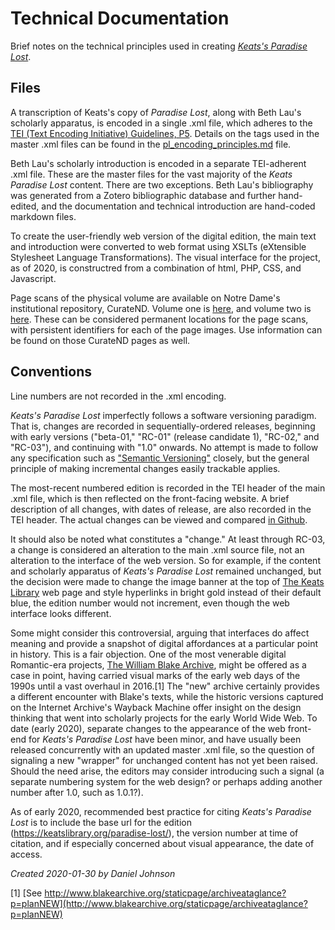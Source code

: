 # Technical Documentation

Brief notes on the technical principles used in creating *[Keats's Paradise Lost](https://keatslibrary.org/paradise-lost/)*.

## Files

A transcription of Keats's copy of *Paradise Lost*, along with Beth Lau's scholarly apparatus, is encoded in a single .xml file, which adheres to the [TEI (Text Encoding Initiative) Guidelines, P5](https://tei-c.org/guidelines/P5/). Details on the tags used in the master .xml files can be found in the [pl_encoding_principles.md](pl_encoding_principles.md) file.

Beth Lau's scholarly introduction is encoded in a separate TEI-adherent .xml file. These are the master files for the vast majority of the *Keats Paradise Lost* content. There are two exceptions. Beth Lau's bibliography was generated from a Zotero bibliographic database and further hand-edited, and the documentation and technical introduction are hand-coded markdown files. 

To create the user-friendly web version of the digital edition, the main text and introduction were converted to web format using XSLTs (eXtensible Stylesheet Language Transformations). The visual interface for the project, as of 2020, is constructred from a combination of html, PHP, CSS, and Javascript. 

Page scans of the physical volume are available on Notre Dame's institutional repository, CurateND. Volume one is [here](https://curate.nd.edu/show/7w62f764t1z), and volume two is [here](https://curate.nd.edu/show/x633dz0486k). These can be considered permanent locations for the page scans, with persistent identifiers for each of the page images. Use information can be found on those CurateND pages as well. 


## Conventions

Line numbers are not recorded in the .xml encoding.

*Keats's Paradise Lost* imperfectly follows a software versioning paradigm. That is, changes are recorded in sequentially-ordered releases, beginning with early versions ("beta-01," "RC-01" (release candidate 1), "RC-02," and "RC-03"), and continuing with "1.0" onwards. No attempt is made to follow any specification such as ["Semantic Versioning"](https://semver.org/) closely, but the general principle of making incremental changes easily trackable applies.

The most-recent numbered edition is recorded in the TEI header of the main .xml file, which is then reflected on the front-facing website. A brief description of all changes, with dates of release, are also recorded in the TEI header. The actual changes can be viewed and compared [in Github](https://github.com/scholarsgrotto/keatslibrary).

It should also be noted what constitutes a "change." At least through RC-03, a change is considered an alteration to the main .xml source file, not an alteration to the interface of the web version. So for example, if the content and scholarly apparatus of *Keats's Paradise Lost* remained unchanged, but the decision were made to change the image banner at the top of [The Keats Library](https://keatslibrary.org) web page and style hyperlinks in bright gold instead of their default blue, the edition number would not increment, even though the web interface looks different.

Some might consider this controversial, arguing that interfaces do affect meaning and provide a snapshot of digital affordances at a particular point in history. This is a fair objection. One of the most venerable digital Romantic-era projects, [The William Blake Archive](http://www.blakearchive.org/), might be offered as a case in point, having carried visual marks of the early web days of the 1990s until a vast overhaul in 2016.[1] The "new" archive certainly provides a different encounter with Blake's texts, while the historic versions captured on the Internet Archive's Wayback Machine offer insight on the design thinking that went into scholarly projects for the early World Wide Web. To date (early 2020), separate changes to the appearance of the web front-end for *Keats's Paradise Lost* have been minor, and have usually been released concurrently with an updated master .xml file, so the question of signaling a new "wrapper" for unchanged content has not yet been raised. Should the need arise, the editors may consider introducing such a signal (a separate numbering system for the web design? or perhaps adding another number after 1.0, such as 1.0.1?).

As of early 2020, recommended best practice for citing *Keats's Paradise Lost* is to include the base url for the edition (https://keatslibrary.org/paradise-lost/), the version number at time of citation, and if especially concerned about visual appearance, the date of access. 

*Created 2020-01-30 by Daniel Johnson*

[1] [See http://www.blakearchive.org/staticpage/archiveataglance?p=planNEW](http://www.blakearchive.org/staticpage/archiveataglance?p=planNEW)